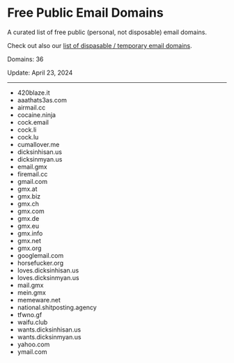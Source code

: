 # Free Public Email Domains

A curated list of free public (personal, not disposable) email domains.

Check out also our [list of dispasable / temporary email domains](https://github.com/WebSnifferHQ/temporary-and-disposable-email-domains/).

Domains: 36

Update: April 23, 2024

---

- 420blaze.it
- aaathats3as.com
- airmail.cc
- cocaine.ninja
- cock.email
- cock.li
- cock.lu
- cumallover.me
- dicksinhisan.us
- dicksinmyan.us
- email.gmx
- firemail.cc
- gmail.com
- gmx.at
- gmx.biz
- gmx.ch
- gmx.com
- gmx.de
- gmx.eu
- gmx.info
- gmx.net
- gmx.org
- googlemail.com
- horsefucker.org
- loves.dicksinhisan.us
- loves.dicksinmyan.us
- mail.gmx
- mein.gmx
- memeware.net
- national.shitposting.agency
- tfwno.gf
- waifu.club
- wants.dicksinhisan.us
- wants.dicksinmyan.us
- yahoo.com
- ymail.com
